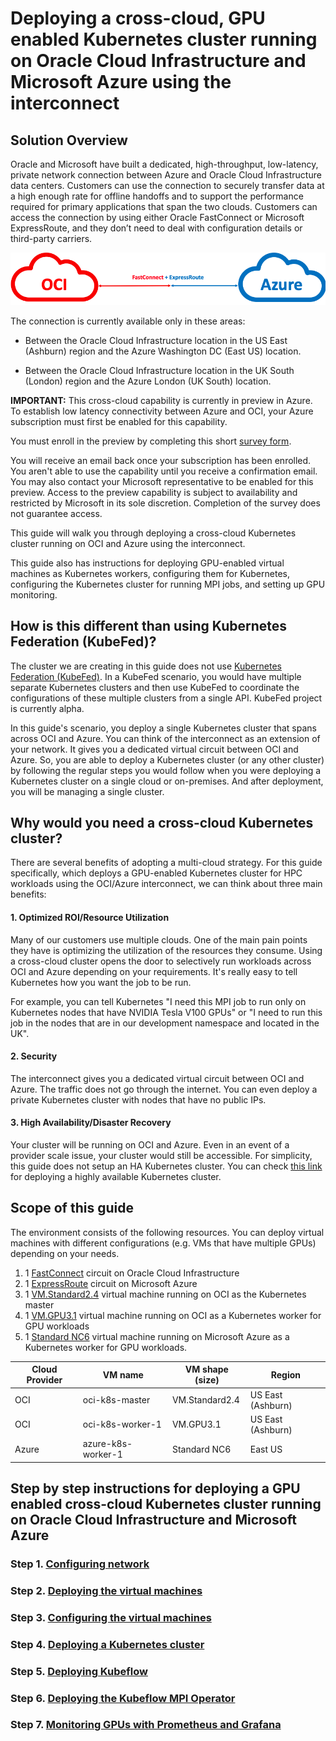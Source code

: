 # Deploying a cross-cloud, GPU enabled Kubernetes cluster running on Oracle Cloud Infrastructure and Microsoft Azure using the interconnect

## Solution Overview

Oracle and Microsoft have built a dedicated, high-throughput, low-latency, private network connection between Azure and Oracle Cloud Infrastructure data centers. Customers can use the connection to securely transfer data at a high enough rate for offline handoffs and to support the performance required for primary applications that span the two clouds. Customers can access the connection by using either Oracle FastConnect or Microsoft ExpressRoute, and they don’t need to deal with configuration details or third-party carriers.

![](./images/oci-azure-interconnect.png)

The connection is currently available only in these areas:

- Between the Oracle Cloud Infrastructure location in the US East (Ashburn) region and the Azure Washington DC (East US) location.

- Between the Oracle Cloud Infrastructure location in the UK South (London) region and the Azure London (UK South) location.

**IMPORTANT:** This cross-cloud capability is currently in preview in Azure. To establish low latency connectivity between Azure and OCI, your Azure subscription must first be enabled for this capability.

You must enroll in the preview by completing this short [survey form](https://forms.office.com/Pages/ResponsePage.aspx?id=v4j5cvGGr0GRqy180BHbRyzVVsi364tClw522rL9tkpUMVFGVVFWRlhMNUlRQTVWSTEzT0dXMlRUTyQlQCN0PWcu).

You will receive an email back once your subscription has been enrolled. You aren't able to use the capability until you receive a confirmation email. You may also contact your Microsoft representative to be enabled for this preview. Access to the preview capability is subject to availability and restricted by Microsoft in its sole discretion. Completion of the survey does not guarantee access.

This guide will walk you through deploying a cross-cloud Kubernetes cluster running on OCI and Azure using the interconnect. 

This guide also has instructions for deploying GPU-enabled virtual machines as Kubernetes workers, configuring them for Kubernetes, configuring the Kubernetes cluster for running MPI jobs, and setting up GPU monitoring.

## How is this different than using Kubernetes Federation (KubeFed)?
The cluster we are creating in this guide does not use [Kubernetes Federation (KubeFed)](https://github.com/kubernetes-sigs/kubefed). In a KubeFed scenario, you would have multiple separate Kubernetes clusters and then use KubeFed to coordinate the configurations of these multiple clusters from a single API. KubeFed project is currently alpha.

In this guide's scenario, you deploy a single Kubernetes cluster that spans across OCI and Azure. You can think of the interconnect as an extension of your network. It gives you a dedicated virtual circuit between OCI and Azure. So, you are able to deploy a Kubernetes cluster (or any other cluster) by following the regular steps you would follow when you were deploying a Kubernetes cluster on a single cloud or on-premises. And after deployment, you will be managing a single cluster.

## Why would you need a cross-cloud Kubernetes cluster?
There are several benefits of adopting a multi-cloud strategy. For this guide specifically, which deploys a GPU-enabled Kubernetes cluster for HPC workloads using the OCI/Azure interconnect, we can think about three main benefits:

#### 1. Optimized ROI/Resource Utilization
Many of our customers use multiple clouds. One of the main pain points they have is optimizing the utilization of the resources they consume. Using a cross-cloud cluster opens the door to selectively run workloads across OCI and Azure depending on your requirements. It's really easy to tell Kubernetes how you want the job to be run.

For example, you can tell Kubernetes "I need this MPI job to run only on Kubernetes nodes that have NVIDIA Tesla V100 GPUs" or "I need to run this job in the nodes that are in our development namespace and located in the UK".


#### 2. Security
The interconnect gives you a dedicated virtual circuit between OCI and Azure. The traffic does not go through the internet. You can even deploy a private Kubernetes cluster with nodes that have no public IPs.

#### 3. High Availability/Disaster Recovery
Your cluster will be running on OCI and Azure. Even in an event of a provider scale issue, your cluster would still be accessible. For simplicity, this guide does not setup an HA Kubernetes cluster. You can check [this link](https://kubernetes.io/docs/setup/production-environment/tools/kubeadm/high-availability/) for deploying a highly available Kubernetes cluster.


## Scope of this guide
The environment consists of the following resources. You can deploy virtual machines with different configurations (e.g. VMs that have multiple GPUs) depending on your needs.

1. 1 [FastConnect](https://cloud.oracle.com/en_US/fastconnect) circuit on Oracle Cloud Infrastructure
2. 1 [ExpressRoute](https://azure.microsoft.com/en-us/services/expressroute/) circuit on Microsoft Azure
3. 1 [VM.Standard2.4](https://docs.cloud.oracle.com/iaas/Content/Compute/References/computeshapes.htm#virtualmachines) virtual machine running on OCI as the Kubernetes master
4. 1 [VM.GPU3.1](https://docs.cloud.oracle.com/iaas/Content/Compute/References/computeshapes.htm#virtualmachines) virtual machine running on OCI as a Kubernetes worker for GPU workloads
5. 1 [Standard NC6](https://docs.microsoft.com/en-us/azure/virtual-machines/windows/sizes-gpu#nc-series) virtual machine running on Microsoft Azure as a Kubernetes worker for GPU workloads.

| Cloud Provider | VM name            | VM shape (size) | Region            |
| -------------- | ------------------ | --------------- | ----------------- |
| OCI            | oci-k8s-master     | VM.Standard2.4  | US East (Ashburn) |
| OCI            | oci-k8s-worker-1   | VM.GPU3.1       | US East (Ashburn) |
| Azure          | azure-k8s-worker-1 | Standard NC6    | East US           |


## Step by step instructions for deploying a GPU enabled cross-cloud Kubernetes cluster running on Oracle Cloud Infrastructure and Microsoft Azure

### Step 1. [Configuring network](./docs/network-setup.md)
### Step 2. [Deploying the virtual machines](./docs/vm-deployment.md)
### Step 3. [Configuring the virtual machines](./docs/vm-setup.md)
### Step 4. [Deploying a Kubernetes cluster](./docs/kubernetes-setup.md)
### Step 5. [Deploying Kubeflow](./docs/kubeflow-setup.md)
### Step 6. [Deploying the Kubeflow MPI Operator](./docs/mpi-setup.md)
### Step 7. [Monitoring GPUs with Prometheus and Grafana](./docs/monitoring-setup.md)